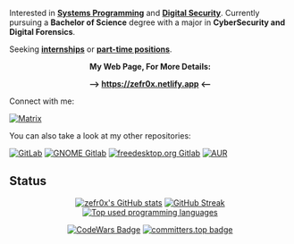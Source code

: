 Interested in [**Systems Programming**](https://en.wikipedia.org/wiki/Systems_programming) and [**Digital Security**](https://en.wikipedia.org/wiki/Computer_security). Currently pursuing a **Bachelor of Science** degree with a major in **CyberSecurity and Digital Forensics**.

Seeking [**internships**](https://en.wikipedia.org/wiki/Internship) or [**part-time positions**](https://en.wikipedia.org/wiki/Part-time_contract).

<div align="center">

**My Web Page, For More Details:**

**--> https://zefr0x.netlify.app <--**

</div>

Connect with me:

[![Matrix](https://img.shields.io/badge/Matrix-000000?style=for-the-badge&logo=Matrix&logoColor=white)](https://matrix.to/#/@zer0-x:kde.org)

You can also take a look at my other repositories:

[![GitLab](https://img.shields.io/badge/GitLab-FCA121?style=for-the-badge&logo=GitLab&logoColor=white)](https://gitlab.com/zefr0x) [![GNOME Gitlab](https://img.shields.io/badge/GNOME-4A86CF?style=for-the-badge&logo=gnome&logoColor=white)](https://gitlab.gnome.org/zefr0x) [![freedesktop.org Gitlab](https://img.shields.io/badge/FDO-3B80AE?style=for-the-badge&logo=freedesktopdotorg&logoColor=white)](https://gitlab.freedesktop.org/zefr0x) [![AUR](https://img.shields.io/badge/AUR-1793D1?style=for-the-badge&logo=archlinux&logoColor=white)](https://aur.archlinux.org/packages?SeB=M&K=zefr0x)

 <!-- [![GitHub](https://img.shields.io/badge/GitHub-181717?style=for-the-badge&logo=GitHub&logoColor=white)](https://github.com/zefr0x) -->

## Status

<div align="center">

[![zefr0x's GitHub stats](https://github-readme-stats.vercel.app/api?username=zefr0x&rank_icon=percentile&show_icons=true&theme=dark&border_radius=25&custom_title=GitHub%20Status&show=reviews)](https://github.com/anuraghazra/github-readme-stats)
[![GitHub Streak](https://streak-stats.demolab.com/?user=zefr0x&theme=dark&border_radius=25&date_format=j%2Fn[%2FY]&exclude_days=Fri%2CSat)](https://git.io/streak-stats)
[![Top used programming languages](https://github-readme-stats.vercel.app/api/top-langs/?username=zefr0x&show_icons=true&theme=dark&border_radius=25&langs_count=8&layout=compact)](https://github.com/anuraghazra/github-readme-stats)

[![CodeWars Badge](https://www.codewars.com/users/zefr0x/badges/large)](https://www.codewars.com/users/zefr0x)
[![committers.top badge](https://user-badge.committers.top/saudi_arabia/zefr0x.svg)](https://user-badge.committers.top/saudi_arabia/zefr0x)

</div>
